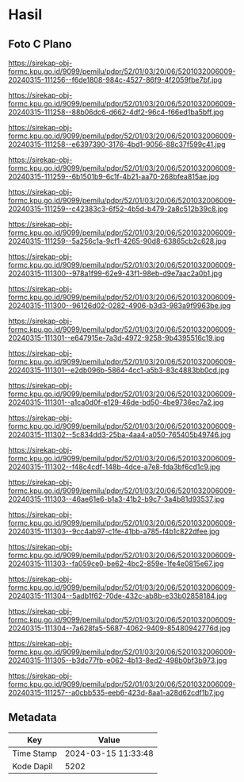 # Hasil

## Foto C Plano

https://sirekap-obj-formc.kpu.go.id/9099/pemilu/pdpr/52/01/03/20/06/5201032006009-20240315-111256--f6de1808-984c-4527-86f9-4f2059fbe7bf.jpg

https://sirekap-obj-formc.kpu.go.id/9099/pemilu/pdpr/52/01/03/20/06/5201032006009-20240315-111258--88b06dc6-d662-4df2-96c4-f66ed1ba5bff.jpg

https://sirekap-obj-formc.kpu.go.id/9099/pemilu/pdpr/52/01/03/20/06/5201032006009-20240315-111258--e6397390-3176-4bd1-9056-88c37f599c41.jpg

https://sirekap-obj-formc.kpu.go.id/9099/pemilu/pdpr/52/01/03/20/06/5201032006009-20240315-111259--6b1501b9-6c1f-4b21-aa70-268bfea815ae.jpg

https://sirekap-obj-formc.kpu.go.id/9099/pemilu/pdpr/52/01/03/20/06/5201032006009-20240315-111259--c42383c3-6f52-4b5d-b479-2a8c512b39c8.jpg

https://sirekap-obj-formc.kpu.go.id/9099/pemilu/pdpr/52/01/03/20/06/5201032006009-20240315-111259--5a256c1a-9cf1-4265-90d8-63865cb2c628.jpg

https://sirekap-obj-formc.kpu.go.id/9099/pemilu/pdpr/52/01/03/20/06/5201032006009-20240315-111300--978a1f99-62e9-43f1-98eb-d9e7aac2a0b1.jpg

https://sirekap-obj-formc.kpu.go.id/9099/pemilu/pdpr/52/01/03/20/06/5201032006009-20240315-111300--96126d02-0282-4906-b3d3-983a9f9963be.jpg

https://sirekap-obj-formc.kpu.go.id/9099/pemilu/pdpr/52/01/03/20/06/5201032006009-20240315-111301--e647915e-7a3d-4972-9258-9b4395516c19.jpg

https://sirekap-obj-formc.kpu.go.id/9099/pemilu/pdpr/52/01/03/20/06/5201032006009-20240315-111301--e2db096b-5864-4cc1-a5b3-83c4883bb0cd.jpg

https://sirekap-obj-formc.kpu.go.id/9099/pemilu/pdpr/52/01/03/20/06/5201032006009-20240315-111301--a1ca0d0f-e129-46de-bd50-4be9736ec7a2.jpg

https://sirekap-obj-formc.kpu.go.id/9099/pemilu/pdpr/52/01/03/20/06/5201032006009-20240315-111302--5c834dd3-25ba-4aa4-a050-765405b49746.jpg

https://sirekap-obj-formc.kpu.go.id/9099/pemilu/pdpr/52/01/03/20/06/5201032006009-20240315-111302--f48c4cdf-148b-4dce-a7e8-fda3bf6cd1c9.jpg

https://sirekap-obj-formc.kpu.go.id/9099/pemilu/pdpr/52/01/03/20/06/5201032006009-20240315-111303--46ae61e6-b1a3-41b2-b9c7-3a4b81d93537.jpg

https://sirekap-obj-formc.kpu.go.id/9099/pemilu/pdpr/52/01/03/20/06/5201032006009-20240315-111303--9cc4ab97-c1fe-41bb-a785-f4b1c822dfee.jpg

https://sirekap-obj-formc.kpu.go.id/9099/pemilu/pdpr/52/01/03/20/06/5201032006009-20240315-111303--fa059ce0-be62-4bc2-859e-1fe4e0815e67.jpg

https://sirekap-obj-formc.kpu.go.id/9099/pemilu/pdpr/52/01/03/20/06/5201032006009-20240315-111304--5adb1f62-70de-432c-ab8b-e33b02858184.jpg

https://sirekap-obj-formc.kpu.go.id/9099/pemilu/pdpr/52/01/03/20/06/5201032006009-20240315-111304--7a628fa5-5687-4062-9409-85480942776d.jpg

https://sirekap-obj-formc.kpu.go.id/9099/pemilu/pdpr/52/01/03/20/06/5201032006009-20240315-111305--b3dc77fb-e062-4b13-8ed2-498b0bf3b973.jpg

https://sirekap-obj-formc.kpu.go.id/9099/pemilu/pdpr/52/01/03/20/06/5201032006009-20240315-111257--a0cbb535-eeb6-423d-8aa1-a28d62cdf1b7.jpg


## Metadata

| Key        | Value               |
| ---------- | ------------------- |
| Time Stamp | 2024-03-15 11:33:48 |
| Kode Dapil | 5202                |




